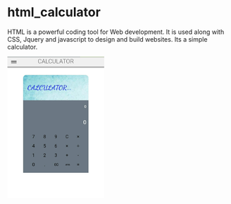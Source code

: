 # html_calculator
HTML is a powerful coding tool for Web development. It is used along with CSS, Jquery and javascript  to design and build websites.
Its a simple calculator.

<img src="IMG_20201114_124535.jpg" width="220px" height="320px">
